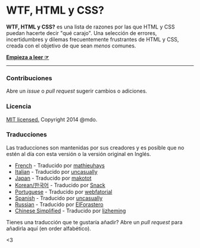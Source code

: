 # WTF, HTML y CSS?

**WTF, HTML y CSS?** es una lista de razones por las que HTML y CSS puedan hacerte decir "qué carajo". Una selección de errores, incertidumbres y dilemas frecuentemente frustrantes de HTML y CSS, creada con el objetivo de que sean _menos_ comunes.

**[Empieza a leer ☞](http://aauri.github.io/wtf-html-y-css/)**

---

### Contribuciones

Abre un *issue* o *pull request* sugerir cambios o adiciones.


### Licencia

[MIT licensed.](LICENSE.md) Copyright 2014 @mdo. 

### Traducciones

Las traducciones son mantenidas por sus creadores y es posible que no estén al día con esta versión o la versión original en Inglés.

- [French](http://mathieuhays.github.io/wtf-html-css/) - Traducido por [mathieuhays](https://github.com/mathieuhays)
- [Italian](http://uncasually.github.io/wtf-html-css/) - Traducido por [uncasually](https://github.com/uncasually)
- [Japan](http://makotot.github.io/wtf-html-css/) - Traducido por [makotot](https://github.com/makotot)
- [Korean/한국어](http://snack-x.github.io/wtf-html-css/) - Traducido por [Snack](https://github.com/Snack-X)
- [Portuguese](http://webfatorial.github.io/wtf-html-css/) - Traducido por [webfatorial](http://webfatorial.com/)
- [Spanish](http://uncasually.github.io/wtf-html-y-css/) - Traducido por [uncasually](https://github.com/uncasually)
- [Russian](http://elforastero.github.io/wtf-html-css/) - Traducido por [ElForastero](https://github.com/elforastero)
- [Chinese Simplified](https://lizheming.github.io/wtf-html-css/) - Traducido por [lizheming](https://github.com/lizheming)

Tienes una traducción que te gustaría añadir? Abre un *pull request* para añadirla aquí (en order alfabético).

<3
